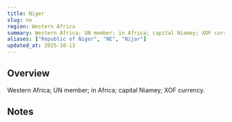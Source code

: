 ```yaml
---
title: Niger
slug: ne
region: Western Africa
summary: Western Africa; UN member; in Africa; capital Niamey; XOF currency.
aliases: ["Republic of Niger", "NE", "Nijar"]
updated_at: 2025-10-13
---
```


## Overview

Western Africa; UN member; in Africa; capital Niamey; XOF currency.

## Notes

<!-- Add your first note below -->
